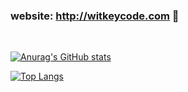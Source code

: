 ### website: http://witkeycode.com 👋
<br/>

[![Anurag's GitHub stats](https://github-readme-stats.vercel.app/api?username=wenlng&show_icons=true?count_private=true&hide=contribs&theme=radical)](https://github.com/wenlng)
<br/>

[![Top Langs](https://github-readme-stats.vercel.app/api/top-langs/?username=wenlng&layout=compact&theme=radical)](https://github.com/wenlng)
